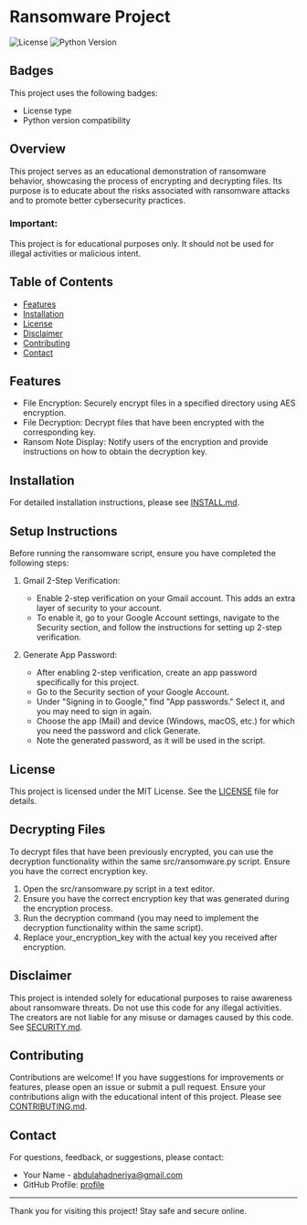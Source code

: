 # Ransomware Project


![License](https://img.shields.io/badge/license-MIT-brightgreen)
![Python Version](https://img.shields.io/badge/python-3.8%2B-blue)

## Badges

This project uses the following badges:
- License type
- Python version compatibility
  
## Overview
This project serves as an educational demonstration of ransomware behavior, showcasing the process of encrypting and decrypting files. Its purpose is to educate about the risks associated with ransomware attacks and to promote better cybersecurity practices.

### Important: 
This project is for educational purposes only. It should not be used for illegal activities or malicious intent.

## Table of Contents
- [Features](#features)
- [Installation](#installation)
- [License](#license)
- [Disclaimer](#disclaimer)
- [Contributing](#contributing)
- [Contact](#contact)

## Features
- File Encryption: Securely encrypt files in a specified directory using AES encryption.
- File Decryption: Decrypt files that have been encrypted with the corresponding key.
- Ransom Note Display: Notify users of the encryption and provide instructions on how to obtain the decryption key.

## Installation
For detailed installation instructions, please see [INSTALL.md](INSTALL.md).

## Setup Instructions

Before running the ransomware script, ensure you have completed the following steps:

1. Gmail 2-Step Verification:
   - Enable 2-step verification on your Gmail account. This adds an extra layer of security to your account.
   - To enable it, go to your Google Account settings, navigate to the Security section, and follow the instructions for setting up 2-step verification.

2. Generate App Password:
   - After enabling 2-step verification, create an app password specifically for this project.
   - Go to the Security section of your Google Account.
   - Under "Signing in to Google," find "App passwords." Select it, and you may need to sign in again.
   - Choose the app (Mail) and device (Windows, macOS, etc.) for which you need the password and click Generate.
   - Note the generated password, as it will be used in the script.

## License
This project is licensed under the MIT License. See the [LICENSE](LICENSE) file for details.

## Decrypting Files
To decrypt files that have been previously encrypted, you can use the decryption functionality within the same src/ransomware.py script. Ensure you have the correct encryption key.

1. Open the src/ransomware.py script in a text editor.
2. Ensure you have the correct encryption key that was generated during the encryption process.
3. Run the decryption command (you may need to implement the decryption functionality within the same script).
4. Replace your_encryption_key with the actual key you received after encryption.

## Disclaimer
This project is intended solely for educational purposes to raise awareness about ransomware threats. Do not use this code for any illegal activities. The creators are not liable for any misuse or damages caused by this code. See [SECURITY.md](SECURITY.md).

## Contributing
Contributions are welcome! If you have suggestions for improvements or features, please open an issue or submit a pull request. Ensure your contributions align with the educational intent of this project. Please see [CONTRIBUTING.md](CONTRIBUTING.md).

## Contact
For questions, feedback, or suggestions, please contact:
- Your Name - [abdulahadneriya@gmail.com](mailto:abdulahadneriya@gmail.com)
- GitHub Profile: [profile](https://github.com/MABDULAHAD-HUB)

---

Thank you for visiting this project! Stay safe and secure online.
